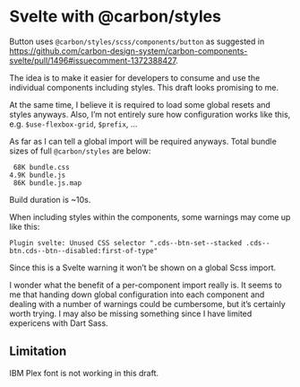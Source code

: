 # Svelte with @carbon/styles

Button uses `@carbon/styles/scss/components/button` as suggested in https://github.com/carbon-design-system/carbon-components-svelte/pull/1496#issuecomment-1372388427.

The idea is to make it easier for developers to consume and use the individual components including styles. This draft looks promising to me.

At the same time, I believe it is required to load some global resets and styles anyways. Also, I’m not entirely sure how configuration works like this, e.g. `$use-flexbox-grid`, `$prefix`, …

As far as I can tell a global import will be required anyways. Total bundle sizes of full `@carbon/styles` are below:

```
 68K bundle.css
4.9K bundle.js
 86K bundle.js.map
```

Build duration is ~10s.

When including styles within the components, some warnings may come up like this:

```
Plugin svelte: Unused CSS selector ".cds--btn-set--stacked .cds--btn.cds--btn--disabled:first-of-type"
```

Since this is a Svelte warning it won’t be shown on a global Scss import.

I wonder what the benefit of a per-component import really is. It seems to me that handing down global configuration into each component and dealing with a number of warnings could be cumbersome, but it’s certainly worth trying. I may also be missing something since I have limited expericens with Dart Sass.



## Limitation

IBM Plex font is not working in this draft.
